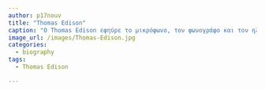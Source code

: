 ```yaml
---
author: p17nouv
title: "Thomas Edison"
caption: "O Thomas Edison εφηύρε το μικρόφωνο, τον φωνογράφο και τον ηλεκτρονικό λαμπτήρα."
image_url: /images/Thomas-Edison.jpg
categories:
  - biography
tags:
  - Thomas Edison

---
```

